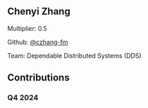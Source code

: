 
## Chenyi Zhang
Multiplier: 0.5

Github: [@czhang-fm](https://github.com/czhang-fm)

Team: Dependable Distributed Systems (DDS)

## Contributions

### Q4 2024

